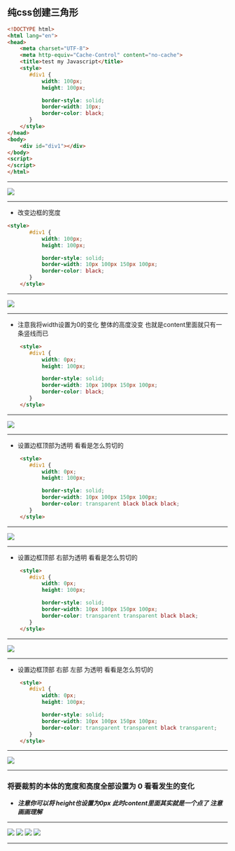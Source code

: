 ## 纯css创建三角形

```html
<!DOCTYPE html>
<html lang="en">
<head>
    <meta charset="UTF-8">
    <meta http-equiv="Cache-Control" content="no-cache">
    <title>test my Javascript</title>
    <style>
       #div1 {
           width: 100px;
           height: 100px;

           border-style: solid;
           border-width: 10px;
           border-color: black;
       }
    </style>
</head>
<body>
    <div id="div1"></div>
</body>
<script>
</script>
</html>
```
***
![](../pictures/纯CSS创建三角形A.jpg)
***
* 改变边框的宽度
```html
<style>
       #div1 {
           width: 100px;
           height: 100px;

           border-style: solid;
           border-width: 10px 100px 150px 100px;
           border-color: black;
       }
    </style>
```
***
![](../pictures/纯CSS创建三角形B.jpg)
***
* 注意我将width设置为0的变化 整体的高度没变 也就是content里面就只有一条竖线而已
```html
    <style>
       #div1 {
           width: 0px;
           height: 100px;

           border-style: solid;
           border-width: 10px 100px 150px 100px;
           border-color: black;
       }
    </style>
```
***
![](../pictures/纯CSS创建三角形C.jpg)
***
* 设置边框顶部为透明 看看是怎么剪切的
```html
    <style>
       #div1 {
           width: 0px;
           height: 100px;

           border-style: solid;
           border-width: 10px 100px 150px 100px;
           border-color: transparent black black black;
       }
    </style>
```
***
![](../pictures/纯CSS创建三角形D.jpg)
***
* 设置边框顶部 右部为透明 看看是怎么剪切的
```html
    <style>
       #div1 {
           width: 0px;
           height: 100px;

           border-style: solid;
           border-width: 10px 100px 150px 100px;
           border-color: transparent transparent black black;
       }
    </style>
```
***
![](../pictures/纯CSS创建三角形E.jpg)
***
* 设置边框顶部 右部 左部 为透明 看看是怎么剪切的
```html
    <style>
       #div1 {
           width: 0px;
           height: 100px;

           border-style: solid;
           border-width: 10px 100px 150px 100px;
           border-color: transparent transparent black transparent;
       }
    </style>
```
***
![](../pictures/纯CSS创建三角形F.jpg)
***

### 将要裁剪的本体的宽度和高度全部设置为 0 看看发生的变化
* ***注意你可以将 height也设置为0px  此时content里面其实就是一个点了 注意画画理解***
***
![](../pictures/纯CSS创建三角形G.jpg)
![](../pictures/纯CSS创建三角形H.jpg)
![](../pictures/纯CSS创建三角形I.jpg)
![](../pictures/纯CSS创建三角形J.jpg)
***
